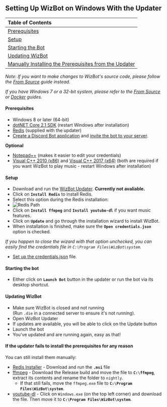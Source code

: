 ## Setting Up WizBot on Windows With the Updater

|Table of Contents|
| :------------- |
| [Prerequisites](https://wizbot.readthedocs.io/en/latest/guides/Windows%20Guide/#prerequisites)     |
| [Setup](https://wizbot.readthedocs.io/en/latest/guides/Windows%20Guide/#setup)      |
| [Starting the Bot](https://wizbot.readthedocs.io/en/latest/guides/Windows%20Guide/#starting-the-bot) |
| [Updating WizBot](https://wizbot.readthedocs.io/en/latest/guides/Windows%20Guide/#updating-wizbot) |
| [Manually Installing the Prerequisites from the Updater](https://wizbot.readthedocs.io/en/latest/guides/Windows%20Guide/#if-the-updater-fails-to-install-the-prerequisites-for-any-reason) |

*Note: If you want to make changes to WizBot's source code, please follow the [From Source][SourceGuide] guide instead.*

*If you have Windows 7 or a 32-bit system, please refer to the [From Source][SourceGuide] or [Docker][DockerGuide] guides.*
#### Prerequisites
- Windows 8 or later (64-bit)
- [dotNET Core 2.1 SDK][dotNET] (restart Windows after installation)
- [Redis][Redis] (supplied with the updater)
- [Create a Discord Bot application](http://wizbot.readthedocs.io/en/latest/JSON%20Explanations/#creating-discord-bot-application) and [invite the bot to your server](http://wizbot.readthedocs.io/en/latest/JSON%20Explanations/#inviting-your-bot-to-your-server).

**Optional**
- [Notepad++] (makes it easier to edit your credentials)
- [Visual C++ 2010 (x86)] and [Visual C++ 2017 (x64)] (both are required if you want WizBot to play music - restart Windows after installation)


#### Setup 
- Download and run the [WizBot Updater][Updater]. **Currently not avaliable.**
- Click on **`Install Redis`** to install Redis.
- Select this option during the Redis installation:
- ![Redis Path](https://i.imgur.com/uUby6Xw.png "Redis PATH")
- Click on **`Install ffmpeg`** and **`Install youtube-dl`** if you want music features.  
- Click on **`Update`** and go through the installation wizard to install WizBot.
- When installation is finished, make sure the **`Open credentials.json`** option is checked.

*If you happen to close the wizard with that option unchecked, you can easily find the credentials file in `C:\Program Files\WizBot\system`.*

- [Set up the credentials.json](http://wizbot.readthedocs.io/en/latest/JSON%20Explanations/#setting-up-credentialsjson-file) file.

#### Starting the bot
- Either click on **`Launch Bot`** button in the updater or run the bot via its desktop shortcut.

#### Updating WizBot
- Make sure WizBot is closed and not running  			
(Run `.die` in a connected server to ensure it's not running).
- Open WizBot Updater
- If updates are available, you will be able to click on the Update button
- Launch the bot
- You've updated and are running again, easy as that!

#### If the updater fails to install the prerequisites for any reason
You can still install them manually:

- [Redis Installer](https://github.com/MicrosoftArchive/redis/releases/tag/win-3.0.504) - Download and run the **`.msi`** file
- [ffmpeg] - Download the Release build and move the file to **`C:\ffmpeg`**, extract its contents and rename the folder to `nightly`.
    - If that still fails, move the `ffmpeg.exe` file to **`C:\Program Files\WizBot\system`**.
- [youtube-dl] - Click on `Windows.exe` (on the top left corner) and download the file. Then move it to **`C:\Program Files\WizBot\system`**.

[Updater]: https://dl.wizbot.cf/
[Notepad++]: https://notepad-plus-plus.org/
[Invite Guide]: http://discord.kongslien.net/guide.html
[Google Console]: https://console.developers.google.com
[.NET Core SDK]: https://www.microsoft.com/net/core#windowscmd
[dotNET]: https://www.microsoft.com/net/download/
[Redis]: https://github.com/MicrosoftArchive/redis/releases/download/win-3.0.504/Redis-x64-3.0.504.msi
[Visual C++ 2010 (x86)]: https://download.microsoft.com/download/1/6/5/165255E7-1014-4D0A-B094-B6A430A6BFFC/vcredist_x86.exe
[Visual C++ 2017 (x64)]: https://aka.ms/vs/15/release/vc_redist.x64.exe
[SourceGuide]: https://wizbot.readthedocs.io/en/latest/guides/From%20Source/
[DockerGuide]: https://wizbot.readthedocs.io/en/latest/guides/Docker%20Guide/
[ffmpeg]: https://ffmpeg.zeranoe.com/builds/
[youtube-dl]: https://rg3.github.io/youtube-dl/download.html
